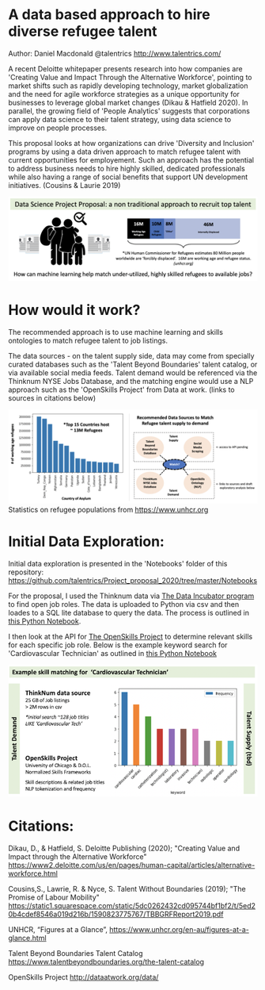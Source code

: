 # A data based approach to hire diverse refugee talent  
Author: Daniel Macdonald @talentrics http://www.talentrics.com/

A recent Deloitte whitepaper presents research into how companies are 'Creating Value and Impact Through the Alternative Workforce', pointing to market shifts such as rapidly developing technology, market globalization and the need for agile workforce strategies as a unique opportunity for businesses to leverage global market changes (Dikau & Hatfield 2020).  In parallel, the growing field of 'People Analytics' suggests that corporations can apply data science to their talent strategy, using data science to improve on people processes.

This proposal looks at how organizations can drive 'Diversity and Inclusion' programs by using a data driven approach to match refugee talent with current opportunities for employement.  Such an approach has the potential to address business needs to hire highly skilled, dedicated professionals while also having a range of social benefits that support UN development initiatives. (Cousins & Laurie 2019)

![](images/Project_overview.png)

# How would it work?

The recommended approach is to use machine learning and skills ontologies to match refugee talent to job listings.

The data sources - on the talent supply side, data may come from specially curated databases such as the 'Talent Beyond Boundaries' talent catalog, or via available social media feeds.  Talent demand would be referenced via the Thinknum NYSE Jobs Database, and the matching engine would use a NLP approach such as the 'OpenSkills Project' from Data at work. (links to sources in citations below)

![](images/Method_scope.png)
Statistics on refugee populations from https://www.unhcr.org


# Initial Data Exploration:

Initial data exploration is presented in the 'Notebooks' folder of this repository: 
https://github.com/talentrics/Project_proposal_2020/tree/master/Notebooks

For the proposal, I used the Thinknum data via [The Data Incubator program](https://blog.thedataincubator.com/tag/data-sources/) to find open job roles.  The data is uploaded to Python via csv and then loades to a SQL lite database to query the data.  The process is outlined in [this Python Notebook](https://github.com/talentrics/Project_proposal_2020/blob/master/Notebooks/datalab_jobs.ipynb).  

I then look at the API for [The OpenSkills Project](http://dataatwork.org/data/) to determine relevant skills for each specific job role. Below is the example keyword search for 'Cardiovascular Technician' as outlined in [this Python Notebook](https://github.com/talentrics/Project_proposal_2020/blob/master/Notebooks/Open_Skills_Jobs_API.ipynb)

![](images/proposed_approach.png)


# Citations: 

Dikau, D., & Hatfield, S. Deloitte Publishing (2020); "Creating Value and Impact through the Alternative Workforce"
https://www2.deloitte.com/us/en/pages/human-capital/articles/alternative-workforce.html

Cousins,S., Lawrie, R. & Nyce, S. Talent Without Boundaries (2019); "The Promise of Labour Mobility"
https://static1.squarespace.com/static/5dc0262432cd095744bf1bf2/t/5ed20b4cdef8546a019d216b/1590823775767/TBBGRFReport2019.pdf

UNHCR, “Figures at a Glance”, https://www.unhcr.org/en-au/figures-at-a-glance.html

Talent Beyond Boundaries Talent Catalog
https://www.talentbeyondboundaries.org/the-talent-catalog

OpenSkills Project
http://dataatwork.org/data/
